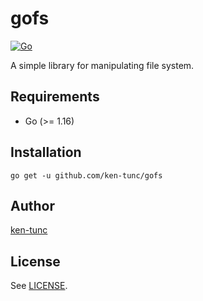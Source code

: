 # gofs
[![Go](https://github.com/ken-tunc/gofs/actions/workflows/go.yml/badge.svg)](https://github.com/ken-tunc/gofs/actions/workflows/go.yml)

A simple library for manipulating file system.

## Requirements
* Go (>= 1.16)

## Installation
```
go get -u github.com/ken-tunc/gofs
```

## Author
[ken-tunc](https://github.com/ken-tunc)

## License
See [LICENSE](LICENSE).

